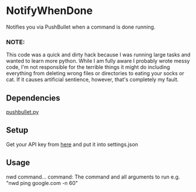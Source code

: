 # NotifyWhenDone
Notifies you via PushBullet when a command is done running.

### NOTE:
This code was a quick and dirty hack because I was running large tasks and wanted to learn more python.  While I am fully aware I probably wrote messy code, I'm not responsible for the terrible things it might do including everything from deleting wrong files or directories to eating your socks or cat.  If it causes artificial sentience, however, that's completely my fault.

## Dependencies
[pushbullet.py](https://github.com/randomchars/pushbullet.py)

## Setup
Get your API key from [here](https://www.pushbullet.com/#settings) and put it into settings.json

## Usage
nwd command...
  command:  The command and all arguments to run
  e.g. "nwd ping google.com -n 60"
